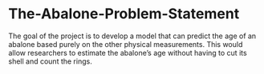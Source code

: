 # The-Abalone-Problem-Statement
The goal of the project is to develop a model that can predict the age of an abalone based purely on the other physical measurements. This would allow researchers to estimate the abalone’s age without having to cut its shell and count the rings.
